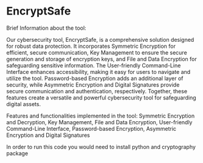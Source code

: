 # EncryptSafe

Brief Information about the tool:

Our cybersecurity tool, EncryptSafe, is a comprehensive solution designed for robust data protection. It incorporates Symmetric Encryption for efficient, secure communication, Key Management to ensure the secure generation and storage of encryption keys, and File and Data Encryption for safeguarding sensitive information. The User-friendly Command-Line Interface enhances accessibility, making it easy for users to navigate and utilize the tool. Password-based Encryption adds an additional layer of security, while Asymmetric Encryption and Digital Signatures provide secure communication and authentication, respectively. Together, these features create a versatile and powerful cybersecurity tool for safeguarding digital assets.

Features and functionalities implemented in the tool:
Symmetric Encryption and Decryption, Key Management, File and Data Encryption, User-friendly Command-Line Interface, Password-based Encryption, Asymmetric Encryption and Digital Signatures

In order to run this code you would need to install python and cryptography package
